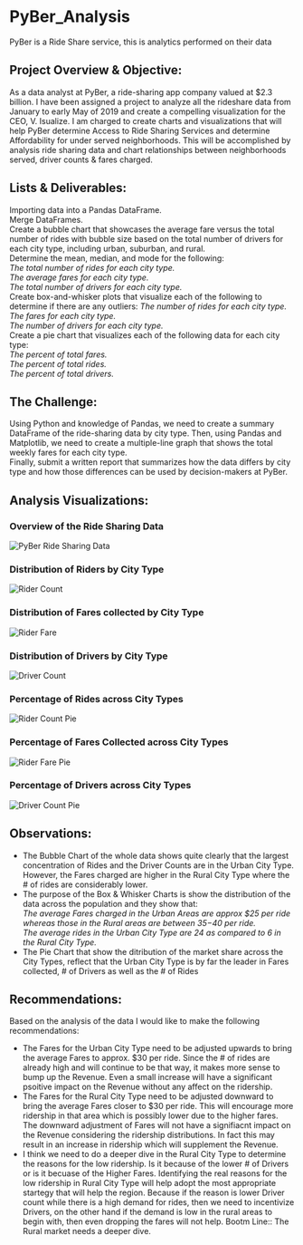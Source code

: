 # PyBer_Analysis
PyBer is a Ride Share service, this is analytics performed on their data
## Project Overview & Objective:
As a data analyst at PyBer, a ride-sharing app company valued at $2.3 billion. I have been assigned a project to analyze all the rideshare data from January to early May of 2019 and create a compelling visualization for the CEO, V. Isualize.
I am charged to create charts and visualizations that will help PyBer determine Access to Ride Sharing Services and determine Affordability for under served neighborhoods. 
This will be accomplished by analysis ride sharing data and chart relationships between neighborhoods served, driver counts & fares charged.
## Lists & Deliverables:
Importing data into a Pandas DataFrame.<br>
Merge DataFrames.<br>
Create a bubble chart that showcases the average fare versus the total number of rides with bubble size based on the total number of drivers for each city type, including urban, suburban, and rural.<br>
Determine the mean, median, and mode for the following:<br>
<i>The total number of rides for each city type.<br>
The average fares for each city type.<br>
The total number of drivers for each city type.</i><br>
Create box-and-whisker plots that visualize each of the following to determine if there are any outliers:
<i>The number of rides for each city type.<br>
The fares for each city type.<br>
The number of drivers for each city type.<br></i>
Create a pie chart that visualizes each of the following data for each city type:<br>
<i>The percent of total fares.<br>
The percent of total rides.<br>
The percent of total drivers.</i><br>
## The Challenge:
Using Python and knowledge of Pandas, we need to create a summary DataFrame of the ride-sharing data by city type. Then, using Pandas and Matplotlib, we need to create a multiple-line graph that shows the total weekly fares for each city type.<br> 
Finally, submit a written report that summarizes how the data differs by city type and how those differences can be used by decision-makers at PyBer.
## Analysis Visualizations:
### Overview of the Ride Sharing Data
![PyBer Ride Sharing Data](https://github.com/lallben/PyBer_Analysis/blob/main/Analysis/Fig1.png)
### Distribution of Riders by City Type
![Rider Count](https://github.com/lallben/PyBer_Analysis/blob/main/Analysis/ridecount_box&whisker.png)
### Distribution of Fares collected by City Type
![Rider Fare](https://github.com/lallben/PyBer_Analysis/blob/main/Analysis/ridefare_box&whisker.png)
### Distribution of Drivers by City Type
![Driver Count](https://github.com/lallben/PyBer_Analysis/blob/main/Analysis/drivercount_box&whisker.png)
### Percentage of Rides across City Types
![Rider Count Pie](https://github.com/lallben/PyBer_Analysis/blob/main/Analysis/piechart_rides.png)
### Percentage of Fares Collected across City Types
![Rider Fare Pie](https://github.com/lallben/PyBer_Analysis/blob/main/Analysis/piechart_fares.png)
### Percentage of Drivers across City Types
![Driver Count Pie](https://github.com/lallben/PyBer_Analysis/blob/main/Analysis/piechart_drivers.png)
## Observations:
- The Bubble Chart of the whole data shows quite clearly that the largest concentration of Rides and the Driver Counts are in the Urban City Type. However, the Fares charged are higher in the Rural City Type where the # of rides are considerably lower.
- The purpose of the Box & Whisker Charts is show the distribution of the data across the population and they show that:<br> 
<i>The average Fares charged in the Urban Areas are approx $25 per ride whereas those in the Rural areas are between $35-$40 per ride.<br>
The average rides in the Urban City Type are 24 as compared to 6 in the Rural City Type.</i>
- The Pie Chart that show the ditribution of the market share across the City Types, reflect that the Urban City Type is by far the leader in Fares collected, # of Drivers as well as the # of Rides

## Recommendations:
Based on the analysis of the data I would like to make the following recommendations:
- The Fares for the Urban City Type need to be adjusted upwards to bring the average Fares to approx. $30 per ride. Since the # of rides are already high and will continue to be that way, it makes more sense to bump up the Revenue. Even a small increase will have a significant psoitive impact on the Revenue without any affect on the ridership. 
- The Fares for the Rural City Type need to be adjusted downward to bring the average Fares closer to $30 per ride. This will encourage more ridership in that area which is possibly lower due to the higher fares. The downward adjustment of Fares will not have a signifiacnt impact on the Revenue considering the ridership distributions. In fact this may result in an increase in ridership which will supplement the Revenue.
- I think we need to do a deeper dive in the Rural City Type to determine the reasons for the low ridership. Is it because of the lower # of Drivers or is it becuase of the Higher Fares. Identifying the real reasons for the low ridership in Rural City Type will help adopt the most appropriate startegy that will help the region. Because if the reason is lower Driver count while there is a high demand for rides, then we need to incentivize Drivers, on the other hand if the demand is low in the rural areas to begin with, then even dropping the fares will not help. Bootm Line:: The Rural market needs a deeper dive.
